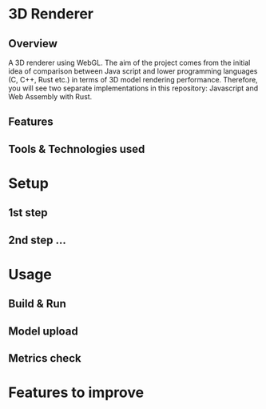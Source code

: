 # 3D Renderer
## Overview
A 3D renderer using WebGL.
The aim of the project comes from the initial idea of comparison between Java script and lower programming languages (C, C++, Rust etc.) in terms of 3D model rendering performance.
Therefore, you will see two separate implementations in this repository: Javascript and Web Assembly with Rust. 
## Features
## Tools & Technologies used
# Setup
## 1st step
## 2nd step ...
# Usage
## Build & Run
## Model upload
## Metrics check
# Features to improve
